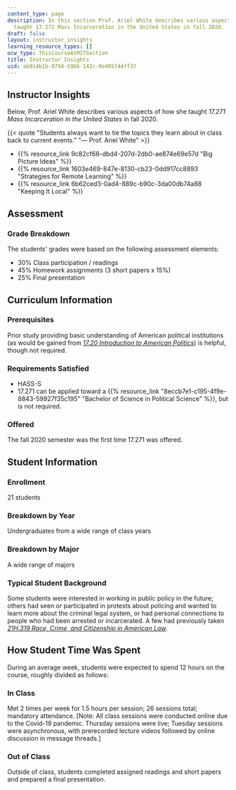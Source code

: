 ```yaml
---
content_type: page
description: In this section Prof. Ariel White describes various aspects of how she
  taught 17.271 Mass Incarceration in the United States in fall 2020.
draft: false
layout: instructor_insights
learning_resource_types: []
ocw_type: ThisCourseAtMITSection
title: Instructor Insights
uid: ab014b1b-9794-5966-142c-0e405f44ff37
---
```

## Instructor Insights

Below, Prof. Ariel White describes various aspects of how she taught _17.271 Mass Incarceration in the United States_ in fall 2020.

{{< quote "Students always want to tie the topics they learn about in class back to current events." "— Prof. Ariel White" >}}

- {{% resource_link 9c82cf68-dbd4-207d-2db0-ae874e69e57d "Big Picture Ideas" %}}
- {{% resource_link 1603e469-847e-8130-cb23-0dd917cc8893 "Strategies for Remote Learning" %}}
- {{% resource_link 6b62ced3-0ad4-889c-b90c-3da00db74a88 "Keeping It Local" %}}

## Assessment

### Grade Breakdown

The students' grades were based on the following assessment elements:

- 30% Class participation / readings
- 45% Homework assignments (3 short papers x 15%)
- 25% Final presentation

## Curriculum Information

### Prerequisites

Prior study providing basic understanding of American political institutions (as would be gained from [_17.20 Introduction to American Politics_](/courses/17-20-introduction-to-american-politics-spring-2013)) is helpful, though not required.

### Requirements Satisfied

- HASS-S
- 17.271 can be applied toward a {{% resource_link "8eccb7e1-c195-4f9e-8843-59927f35c195" "Bachelor of Science in Political Science" %}}, but is not required.

### Offered

The fall 2020 semester was the first time 17.271 was offered.

## Student Information

### Enrollment

21 students

### Breakdown by Year

Undergraduates from a wide range of class years

### Breakdown by Major

A wide range of majors

### Typical Student Background

Some students were interested in working in public policy in the future; others had seen or participated in protests about policing and wanted to learn more about the criminal legal system, or had personal connections to people who had been arrested or incarcerated. A few had previously taken [_21H.319 Race, Crime, and Citizenship in American Law_](/courses/21h-319-race-crime-and-citizenship-in-american-law-fall-2014).

## How Student Time Was Spent

During an average week, students were expected to spend 12 hours on the course, roughly divided as follows:

### In Class

Met 2 times per week for 1.5 hours per session; 26 sessions total; mandatory attendance. \[Note: All class sessions were conducted online due to the Covid-19 pandemic. Thursday sessions were live; Tuesday sessions were asynchronous, with prerecorded lecture videos followed by online discussion in message threads.\]

### Out of Class

Outside of class, students completed assigned readings and short papers and prepared a final presentation.